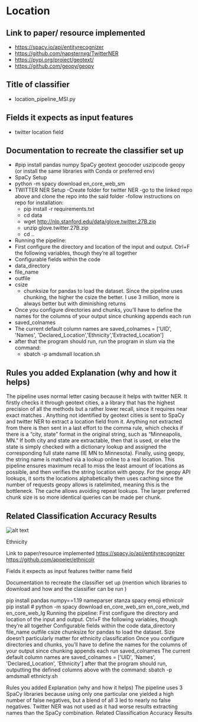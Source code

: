 # Location

## Link to paper/ resource implemented
- https://spacy.io/api/entityrecognizer
- https://github.com/napsternxg/TwitterNER
- https://pypi.org/project/geotext/
- https://github.com/geopy/geopy

## Title of classifier
- location_pipeline_MSI.py

## Fields it expects as input features
- twitter location field

## Documentation to recreate the classifier set up 

- #pip install pandas numpy SpaCy geotext geocoder uszipcode geopy
(or install the same libraries with Conda or preferred env)
- SpaCy Setup
 - python -m spacy download en_core_web_sm
- TWITTER NER Setup
 -Create folder for twitter NER
 -go to the linked repo above and clone the repo into the said folder
 -follow instructions on repo for installation:
  - pip install -r requirements.txt
  - cd data
  - wget http://nlp.stanford.edu/data/glove.twitter.27B.zip
  - unzip glove.twitter.27B.zip
  - cd ..
- Running the pipeline:
- First configure the directory and location of the input and output. Ctrl+F the following variables, though they’re all together
- Configurable fields within the code
 - data_directory
 - file_name
 - outfile
 - csize
   - chunksize for pandas to load the dataset. Since the pipeline uses chunking, the higher the csize the better. I use 3 million, more is always better but with diminishing returns
 - Once you configure directories and chunks, you’ll have to define the names for the columns of your output since chunking appends each run
  - saved_colnames
  - The current default column names are saved_colnames = ['UID', 'Names', 'Declared_Location','Ethnicity','Extracted_Location']
 - after that the program should run, run the program in slum via the command: 
   - sbatch -p amdsmall location.sh







## Rules you added Explanation (why and how it helps)
The pipeline uses normal letter casing because it helps with twitter NER. It firstly checks it through geotext cities, a a library that has the highest precision of all the methods but a rather lower recall, since it requires near exact matches . Anything not identified by geotext cities is sent to SpaCy and twitter NER to extract a location field from it. Anything not extracted from there is then sent in a last effort to the comma rule, which checks if there is a “city, state” format in the original string, such as “Minneapolis, MN.” If both city and state are extractable, then that is used, or else the state is simply checked with a dictionary lookup and assigned the corresponding full state name (IE MN to Minnesota). Finally, using geopy, the string name is matched via a lookup online to a real location. This pipeline ensures maximum recall to miss the least amount of locations as possible, and then verifies the string location with geopy. For the geopy API lookups, it sorts the locations alphabetically then uses caching since the number of requests geopy allows is ratelimited, meaning this is the bottleneck. The cache allows avoiding repeat lookups. The larger preferred chunk size is so more identical queries can be made per chunk. 

## Related Classification Accuracy Results
![alt text](https://github.com/[username]/[reponame]/blob/[branch]/image.jpg?raw=true)

 

Ethnicity
	
Link to paper/resource implemented
https://spacy.io/api/entityrecognizer
https://github.com/appeler/ethnicolr

Fields it expects as input features
twitter name field

Documentation to recreate the classifier set up (mention which libraries to download and how and the classifier can be run )

pip install pandas  numpy==1.19 nameparser stanza spacy emoji ethnicolr
pip install # python -m spacy download en_core_web_sm en_core_web_md en_core_web_lg
Running the pipeline:
First configure the directory and location of the input and output. Ctrl+F the following variables, though they’re all together
Configurable fields within the code
data_directory
file_name
outfile
csize
chunksize for pandas to load the dataset. Size doesn’t particularly matter for ethnicity classification
Once you configure directories and chunks, you’ll have to define the names for the columns of your output since chunking appends each run
saved_colnames
The current default column names are saved_colnames = ['UID', 'Names', 'Declared_Location', 'Ethnicity']
after that the program should run, outputting the defined columns above with the command: 
sbatch -p amdsmall ethnicty.sh


Rules you added Explanation (why and how it helps)
	The pipeline uses 3 SpaCy libraries because using only one particular one yielded a high number of false negatives, but a blend of all 3 led to nearly no false negatives. Twitter NER was not used as it had worse results extracting names than the SpaCy combination. 
Related Classification Accuracy Results 









